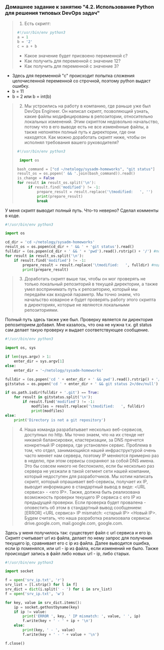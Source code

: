 ### Домашнее задание к занятию "4.2. Использование Python для решения типовых DevOps задач"

>1. Есть скрипт:
>	```python
>   #!/usr/bin/env python3
>	a = 1
>	b = '2'
>	c = a + b
>	```
>	* Какое значение будет присвоено переменной c?
>	* Как получить для переменной c значение 12?
>   * Как получить для переменной c значение 3?

* Здесь для переменной "с" происходит попытка сложения целочисленной переменной со строчной,
  поэтому python выдаст ошибку.
* b = 11
* b = 2 или b = int(b)

>2. Мы устроились на работу в компанию, где раньше уже был DevOps Engineer. Он написал скрипт, позволяющий узнать, какие файлы модифицированы в репозитории, относительно локальных изменений. Этим скриптом недовольно начальство, потому что в его выводе есть не все изменённые файлы, а также непонятен полный путь к директории, где они находятся. Как можно доработать скрипт ниже, чтобы он исполнял требования вашего руководителя?
>
>	```python
>   #!/usr/bin/env python3
>
>    import os
>
>	bash_command = ["cd ~/netology/sysadm-homeworks", "git status"]
>	result_os = os.popen(' && '.join(bash_command)).read()
>   is_change = False
>	for result in result_os.split('\n'):
>        if result.find('modified') != -1:
>            prepare_result = result.replace('\tmodified:   ', '')
>            print(prepare_result)
>            break
>
>	```

У меня скрипт выводит полный путь. Что-то неверно? Сделал комменты в коде.
```python
#!/usr/bin/env python3

import os

cd_dir = 'cd ~/netology/sysadm-homeworks'
result_os = os.popen(cd_dir + ' && ' + 'git status').read()
fulldir = (os.popen(cd_dir + ' && ' + 'pwd').read().rstrip() + '/') #полный путь до файлов
for result in result_os.split('\n'):
    if result.find('modified') != -1:
        prepare_result = result.replace('\tmodified:   ', fulldir) #подстановка полного пути до файлов
        print(prepare_result)
```

>3. Доработать скрипт выше так, чтобы он мог проверять не только локальный репозиторий в текущей директории, а также умел воспринимать путь к репозиторию, который мы передаём как входной параметр. Мы точно знаем, что начальство коварное и будет проверять работу этого скрипта в директориях, которые не являются локальными репозиториями.

Полный путь здесь также уже был. Проверку является ли директория репозиторием добавил.
Мне казалось, что она не нужна т.к. git status сам делает такую проверку и выдает 
соответствующее сообщение.

```python
#!/usr/bin/env python3

import os, sys

if len(sys.argv) > 1:
    enter_dir = sys.argv[1]
else:
    enter_dir = '~/netology/sysadm-homeworks'

fulldir = (os.popen('cd ' + enter_dir + ' && pwd').read().rstrip() + '/')
gitstatus = os.popen('cd ' + enter_dir + ' && git status 2>/dev/null').read()

if os.path.isdir(fulldir + '.git') == True:
    for result in gitstatus.split('\n'):
        if result.find('modified') != -1:
            modfiles = result.replace('\tmodified:   ', fulldir)
            print(modfiles)
else:
    print('Directory is not a git repository')
```

>4. Наша команда разрабатывает несколько веб-сервисов, доступных по http. Мы точно знаем, что на их стенде нет никакой балансировки, кластеризации, за DNS прячется конкретный IP сервера, где установлен сервис. Проблема в том, что отдел, занимающийся нашей инфраструктурой очень часто меняет нам сервера, поэтому IP меняются примерно раз в неделю, при этом сервисы сохраняют за собой DNS имена. Это бы совсем никого не беспокоило, если бы несколько раз сервера не уезжали в такой сегмент сети нашей компании, который недоступен для разработчиков. Мы хотим написать скрипт, который опрашивает веб-сервисы, получает их IP, выводит информацию в стандартный вывод в виде: <URL сервиса> - <его IP>. Также, должна быть реализована возможность проверки текущего IP сервиса c его IP из предыдущей проверки. Если проверка будет провалена - оповестить об этом в стандартный вывод сообщением: [ERROR] <URL сервиса> IP mismatch: <старый IP> <Новый IP>. Будем считать, что наша разработка реализовала сервисы: drive.google.com, mail.google.com, google.com.

Здесь у меня получилось так:
существует файл с url сервиса и его ip. Скрипт считывает url из файла, делает по нему запрос для
получения текущего ip, сравнивает его с ip из файла. Далее выводится ошибка, если ip 
поменялся, или url - ip из файла, если изменений не было. Также происходит запись в файл либо 
новых url - ip, либо старых. 

```python
#!/usr/bin/env python3

import socket

f = open('srv_ip.txt', 'r')
srv_list = [l.strip() for l in f]
srv_dict = dict(i.split(' - ') for i in srv_list)
f = open('srv_ip.txt', 'w')

for key, value in srv_dict.items():
    ip = socket.gethostbyname(key)
    if ip != value:
        print('ERROR ', key, ' IP mismatch: ', value, ' ', ip)
        f.write(key + ' - ' + ip + '\n')
    else:
        print(key, ' - ', value)
        f.write(key + ' - ' + value + '\n')

f.close()

```